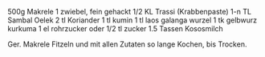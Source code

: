 500g Makrele
1 zwiebel, fein gehackt
1/2 KL Trassi (Krabbenpaste)
1-n TL Sambal Oelek
2 tl Koriander
1 tl kumin
1 tl laos galanga wurzel
1 tk gelbwurz kurkuma
1 el rohrzucker oder 1/2 tl zucker
1.5 Tassen Kososmilch


Ger. Makrele Fitzeln und mit allen Zutaten so lange Kochen, bis Trocken.


